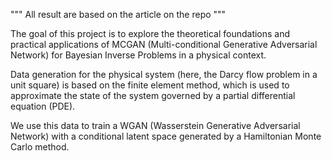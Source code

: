 """ All result are based on the article on the repo """

The goal of this project is to explore the theoretical foundations and practical applications of MCGAN (Multi-conditional Generative Adversarial Network) for Bayesian Inverse Problems in a physical context.

Data generation for the physical system (here, the Darcy flow problem in a unit square) is based on the finite element method, which is used to approximate the state of the system governed by a partial differential equation (PDE).

We use this data to train a WGAN (Wasserstein Generative Adversarial Network) with a conditional latent space generated by a Hamiltonian Monte Carlo method.

